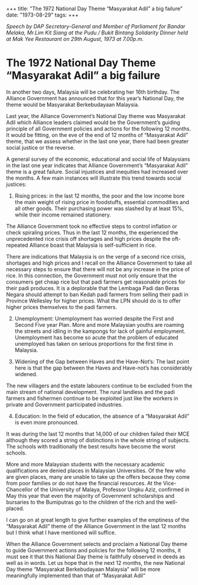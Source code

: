 +++ 
title: "The 1972 National Day Theme “Masyarakat Adil” a big failure"
date: "1973-08-29"
tags:
+++

_Speech by DAP Secretary-General and Member of Parliament for Bandar Melaka, Mr.Lim Kit Siang at the Pudu / Bukit Bintang Solidarity Dinner held at Mak Yee Restaurant on 29th August, 1973 at 7.00p.m._

# The 1972 National Day Theme “Masyarakat Adil” a big failure

In another two days, Malaysia will be celebrating her 16th birthday. The Alliance Government has announced that for this year’s National Day, the theme would be Masyarakat Berkebudayaan Malaysia.

Last year, the Alliance Government’s National Day theme was Masyarakat Adil which Alliance leaders claimed would be the Government’s guiding principle of all Government policies and actions for the following 12 months. It would be fitting, on the eve of the end of 12 months of “Masyarakat Adil” theme, that we assess whether in the last one year, there had been greater social justice or the reverse.

A general survey of the economic, educational and social life of Malaysians in the last one year indicates that Alliance Government’s “Masyarakat Adil” theme is a great failure. Social injustices and inequities had increased over the months.
</u>
A few main instances will illustrate this trend towards social justices:

1)	Rising prices: in the last 12 months, the poor and the low income bore the main weight of rising price in foodstuffs, essential commodities and all other goods. Their purchasing power was slashed by at least 15%, while their income remained stationery.

The Alliance Government took no effective steps to control inflation or check spiraling prices. Thus in the last 12 months, the experienced the unprecedented rice crisis off shortages and high prices despite the oft-repeated Alliance boast that Malaysia is self-sufficient in rice.

There are indications that Malaysia is on the verge of a second rice crisis, shortages and high prices and I recall on the Alliance Government to take all necessary steps to ensure that there will not be any increase in the price of rice. In this connection, the Government must not only ensure that the consumers get cheap rice but that padi farmers get reasonable prices for their padi produces. It is a deplorable that the Lembaga Padi dan Beras Negara should attempt to ban Kedah padi farmers from selling their padi in Province Wellesley for higher prices. What the LPN should do is to offer higher prices themselves to the padi farmers.

2)	Unemployment: Unemployment has worried despite the First and Second Five year Plan. More and more Malaysian youths are roaming the streets and idling in the kampongs for lack of gainful employment. Unemployment has become so acute that the problem of educated unemployed has taken on serious proportions for the first time in Malaysia.

3)	Widening of the Gap between Haves and the Have-Not’s: The last point here is that the gap between the Haves and Have-not’s has considerably widened.

The new villagers and the estate labourers continue to be excluded from the main stream of national development. The rural landless and the padi farmers and fishermen continue to be exploited just like the workers in private and Government participated industries.

4)	Education: In the field of education, the absence of a “Masyarakat Adil” is even more pronounced.

It was during the last 12 months that 14,000 of our children failed their MCE although they scored a string of distinctions in the whole string of subjects. The schools with traditionally the best results have become the worst schools.

More and more Malaysian students with the necessary academic qualifications are denied places in Malaysian Universities. Of the few who are given places, many are unable to take up the offers because they come from poor families or do not have the financial resources. At the Vice-Chancellor of the University of Malaya, Professor Ungku Aziz, confirmed in May this year that even the majority of Government scholarships and bursaries to the Bumiputras go to the children of the rich and the well-placed.

I can go on at great length to give further examples of the emptiness of the “Masyarakat Adil” theme of the Alliance Government in the last 12 months but I think what I have mentioned will suffice.

When the Alliance Government selects and proclaim a National Day theme to guide Government actions and policies for the following 12 months, it must see it that this National Day theme is faithfully observed in deeds as well as in words. Let us hope that in the next 12 months, the new National Day theme “Masyarakat Berkebudayaan Malaysia” will be more meaningfully implemented than that of “Masyarakat Adil”
 
